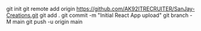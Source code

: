 git init
git remote add origin https://github.com/AK92ITRECRUITER/SanJay-Creations.git
git add .
git commit -m "Initial React App upload"
git branch -M main
git push -u origin main
